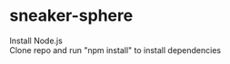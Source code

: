 # sneaker-sphere
   
Install Node.js      
Clone repo and run "npm install" to install dependencies
